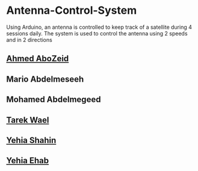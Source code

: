 # Antenna-Control-System

Using Arduino, an antenna is controlled to keep track of a satellite during 4 sessions daily.
The system is used to control the antenna using 2 speeds and in 2 directions

## <a href="https://github.com/AhmedAbo-zeid" target="_blank">Ahmed AboZeid</a>
## Mario Abdelmeseeh
## Mohamed Abdelmegeed
## <a href="https://github.com/Tarek9100" target="_blank">Tarek Wael</a>
## <a href="https://github.com/yehia2000000" target="_blank">Yehia Shahin</a>
## <a href="https://github.com/YehiaEhab16" target="_blank">Yehia Ehab</a>
